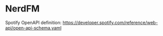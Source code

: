 # NerdFM

Spotify OpenAPI definition: https://developer.spotify.com/reference/web-api/open-api-schema.yaml
